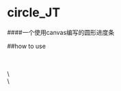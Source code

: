 # circle_JT
####一个使用canvas编写的圆形进度条

##how to use
<body><br>
	<div id="dom"></div><br>
	<script><br>
		$.circleJt({<br>
			domId:'dom',//必需，圆形进度条画布依托的Dom的id\<br>
			radius:20,//必需，圆形进度条的半径\<br>
			pbColor:'green',//必需，圆形进度条的颜色\<br>
      pbWidth:'5',//非必需，原型进度条的宽度\<br>
      value:780,//必需，进度条当前的数值\<br>
      totalValue:1000,//非必需，进度的总值\<br>
      percentage:true,//非必需，是否在原型进度条的中间显示目前进度数\<br>
      fontSize:6,//非必须，进度数的字号\<br>
		});\<br>
	</script>\<br>
</body>\<br>



